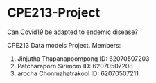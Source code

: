 # CPE213-Project
 Can Covid19 be adapted to endemic disease?

CPE213 Data models Project.
Members:
1. Jinjutha Thapanapoompong ID: 62070507203
2. Patcharaporn Sirimom ID: 62070507208
3. arocha Chonmahatrakool ID: 62070507211
